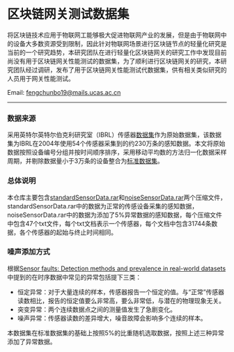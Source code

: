 # 区块链网关测试数据集
将区块链技术应用于物联网工能够极大促进物联网产业的发展，但是由于物联网中的设备大多数资源受到限制，因此针对物联网场景进行区块链节点的轻量化研究是当前的一个研究趋势，本研究团队在进行轻量化区块链网关的研究工作中发现目前尚没有用于区块链网关性能测试的数据集，为了顺利进行区块链网关的研究，本研究团队经过调研，发布了用于区块链网关性能测试代数据集，供有相关类似研究的人员用于网关性能测试。

Email: fengchunbo19@mails.ucas.ac.cn

----------------
### 数据来源
采用英特尔英特尔伯克利研究室（IBRL）传感器[数据集](http://db.csail.mit.edu/labdata/labdata.html)作为原始数据集，该数据集为IBRL在2004年使用54个传感器采集到的约230万条的感知数据。本文将原始数据按照设备编号分组并按时间顺序排序，采用移动平均数的方法归一化数据采样周期，并剔除数据量小于3万条的设备整合为[标准数据集](https://github.com/Trible863/GatewayTestDataset/blob/main/standardSensorData.rar)。

### 总体说明
本仓库主要包含[standardSensorData.rar](https://github.com/Trible863/GatewayTestDataset/blob/main/standardSensorData.rar)和[noiseSensorData.rar](https://github.com/Trible863/GatewayTestDataset/blob/main/standardSensorData.rar)两个压缩文件，standardSensorData.rar中的数据为正常的传感设备采集的感知数据，noiseSensorData.rar中的数据为添加了5%异常数据的感知数据，每个压缩文件中包含47个txt文件，每个txt文档表示一个传感器，每个文档中包含31744条数据，各个传感器的起始与终止时间相同。

### 噪声添加方式
根据[Sensor faults: Detection methods and prevalence in real-world datasets](https://dl.acm.org/doi/abs/10.1145/1754414.1754419)中提到的在时序数据中常见的异常包括提下三类：
* 恒定异常：对于大量连续的样本，传感器报告一个恒定的值。与“正常”传感器读数相比，报告的恒定值要么非常高，要么非常低，与潜在的物理现象无关。
* 突变异常：两个连续数据点之间的测量值发生了急剧变化。
* 噪声异常：传感器读数的差异增大，噪音故障会影响多个连续的样本。

本数据集在标准数据集的基础上按照5%的比重随机选取数据，按照上述三种异常添加了异常数据。

